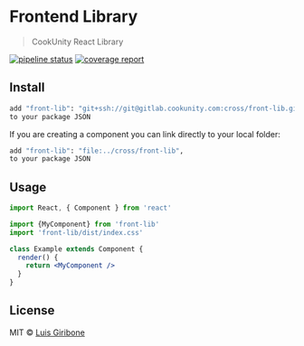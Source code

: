 # Frontend Library

> CookUnity React Library

[![pipeline status](https://gitlab.cookunity.com/cross/front-lib/badges/master/pipeline.svg)](https://gitlab.cookunity.com/cross/front-lib/-/commits/master)
[![coverage report](https://gitlab.cookunity.com/cross/front-lib/badges/master/coverage.svg)](https://gitlab.cookunity.com/cross/front-lib/-/commits/master)

## Install

```bash
add "front-lib": "git+ssh://git@gitlab.cookunity.com:cross/front-lib.git#master",
to your package JSON
```
If you are creating a component you can link directly to your local folder:
```bash
add "front-lib": "file:../cross/front-lib",
to your package JSON
```

## Usage

```jsx
import React, { Component } from 'react'

import {MyComponent} from 'front-lib'
import 'front-lib/dist/index.css'

class Example extends Component {
  render() {
    return <MyComponent />
  }
}
```

## License

MIT © [Luis Giribone](https://gitlab.cookunity.com)
